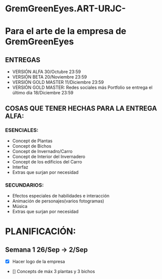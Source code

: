 # GremGreenEyes.ART-URJC-
# Para el arte de la empresa de GremGreenEyes

## ENTREGAS 
- VERSIÓN ALFA 30/Octubre 23:59
- VERSIÓN BETA 20/Noviembre 23:59
- VERSIÓN GOLD MASTER 11/Diciembre 23:59
- VERSIÓN GOLD MASTER: Redes sociales más Portfolio se entrega el último día  18/Diciembre 23:59

## COSAS QUE TENER HECHAS PARA LA ENTREGA ALFA: 
### ESENCIALES:
- Concept de Plantas 
- Concept de Bichos
- Concept de Invernadro/Carro
- Concept de Interior del Invernadero
- Concept de los edificios del Carro
- Interfaz 
- Extras que surjan por necesidad
### SECUNDARIOS:
- Efectos especiales de habilidades e interacción
- Animación de personajes(varios fotogramas)
- Música
- Extras que surjan por necesidad

# PLANIFICACIÓN:
## Semana 1 26/Sep -> 2/Sep    
- [x] Hacer logo de la empresa
- [] Concepts de máx 3 plantas y 3 bichos
